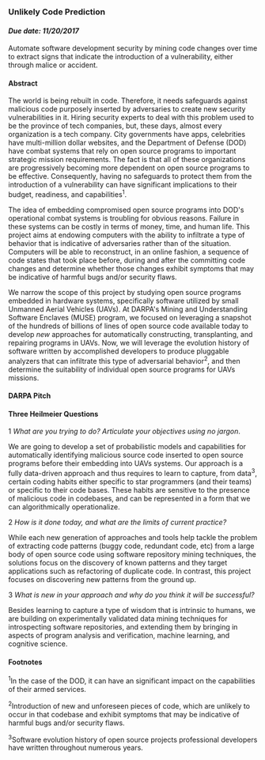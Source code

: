 
### Unlikely Code Prediction
#### _Due date: 11/20/2017_

Automate software development security by mining code changes over time to
extract signs that indicate the introduction of a vulnerability, either through
malice or accident.

#### Abstract

The world is being rebuilt in code. Therefore, it needs safeguards against
malicious code purposely inserted by adversaries to create new security
vulnerabilities in it. Hiring security experts to deal with this problem used to
be the province of tech companies, but, these days, almost every organization is
a tech company. City governments have apps, celebrities have multi-million
dollar websites, and the Department of Defense (DOD) have combat systems that
rely on open source programs to important strategic mission requirements. The
fact is that all of these organizations are progressively becoming more
dependent on open source programs to be effective. Consequently, having no
safeguards to protect them from the introduction of a vulnerability can have
significant implications to their budget, readiness, and
capabilities<sup>1</sup>.

The idea of embedding compromised open source programs into DOD's operational
combat systems is troubling for obvious reasons. Failure in these systems can be
costly in terms of money, time, and human life. This project aims at endowing
computers with the ability to infiltrate a type of behavior that is indicative
of adversaries rather than of the situation. Computers will be able to
reconstruct, in an online fashion, a sequence of code states that took place
before, during and after the committing code changes and determine whether those
changes exhibit symptoms that may be indicative of harmful bugs and/or security
flaws.

We narrow the scope of this project by studying open source programs embedded in
hardware systems, specifically software utilized by small Unmanned Aerial
Vehicles (UAVs). At DARPA's Mining and Understanding Software Enclaves (MUSE)
program, we focused on leveraging a snapshot of the hundreds of billions of
lines of open source code available today to develop _new_ approaches for
automatically constructing, transplanting, and repairing programs in UAVs. Now,
we will leverage the evolution history of software written by accomplished
developers to produce pluggable analyzers that can infiltrate this type of
adversarial behavior<sup>2</sup>, and then determine the suitability of
individual open source programs for UAVs missions.

#### DARPA Pitch

#### Three Heilmeier Questions

1 _What are you trying to do? Articulate your objectives using no jargon_.   

We are going to develop a set of probabilistic models and capabilities for
automatically identifying malicious source code inserted to open source programs
before their embedding into UAVs systems. Our approach is a fully data-driven
approach and thus requires to learn to capture, from data<sup>3</sup>, certain
coding habits either specific to star programmers (and their teams) or specific
to their code bases. These habits are sensitive to the presence of malicious
code in codebases, and can be represented in a form that we can algorithmically
operationalize.

2 _How is it done today, and what are the limits of current practice?_

While each new generation of approaches and tools help tackle the problem of
extracting code patterns (buggy code, redundant code, etc) from a large body of
open source code using software repository mining techniques, the solutions
focus on the discovery of known patterns and they target applications such as
refactoring of duplicate code. In contrast, this project focuses on discovering
new patterns from the ground up.

3 _What is new in your approach and why do you think it will be successful?_

Besides learning to capture a type of wisdom that is intrinsic to humans, we are
building on experimentally validated data mining techniques for introspecting
software repositories, and extending them by bringing in aspects of program analysis
and verification, machine learning, and cognitive science.

#### Footnotes

<sup>1</sup>In the case of the DOD, it can have an significant impact on the
capabilities of their armed services.

<sup>2</sup>Introduction of new and unforeseen pieces of code, which are
unlikely to occur in that codebase and exhibit symptoms that may be indicative
of harmful bugs and/or security flaws.

<sup>3</sup>Software evolution history of open source projects professional
developers have written throughout numerous years.
